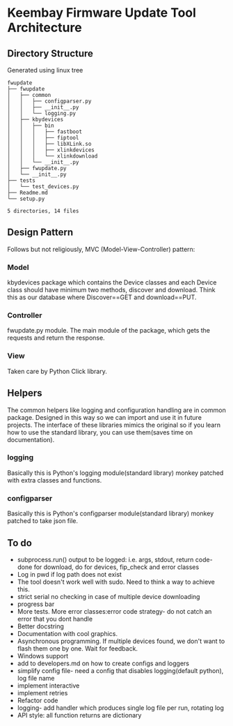 # Keembay Firmware Update Tool Architecture
## Directory Structure
Generated using linux tree
```
fwupdate
├── fwupdate
│   ├── common
│   │   ├── configparser.py
│   │   ├── __init__.py
│   │   └── logging.py
│   ├── kbydevices
│   │   ├── bin
│   │   │   ├── fastboot
│   │   │   ├── fiptool
│   │   │   ├── libXLink.so
│   │   │   ├── xlinkdevices
│   │   │   └── xlinkdownload
│   │   └── __init__.py
│   ├── fwupdate.py
│   └── __init__.py
├── tests
│   └── test_devices.py
├── Readme.md
└── setup.py

5 directories, 14 files
```
## Design Pattern
Follows but not religiously, MVC (Model-View-Controller) pattern:
### Model
kbydevices package which contains the Device classes and each Device class should have minimum two methods, discover and download. Think this as our database where Discover==GET and download==PUT.
### Controller
fwupdate.py module. The main module of the package, which gets the requests and return the response.
### View
Taken care by Python Click library.
## Helpers
The common helpers like logging and configuration handling are in common package. Designed in this way so we can import and use it in future projects.
The interface of these libraries mimics the original so if you learn how to use the standard library, you can use them(saves time on documentation).
### logging
Basically this is Python's logging module(standard library) monkey patched with extra classes and functions.
### configparser
Basically this is Python's configparser module(standard library) monkey patched to take json file.
## To do
- subprocess.run() output to be logged: i.e. args, stdout, return code- done for download, do for devices, fip_check and error classes
- Log in pwd if log path does not exist
- The tool doesn't work well with sudo. Need to think a way to achieve this.
- strict serial no checking in case of multiple device downloading
- progress bar
- More tests. More error classes:error code strategy- do not catch an error that you dont handle
- Better docstring
- Documentation with cool graphics.
- Asynchronous programming. If multiple devices found, we don't want to flash them one by one. Wait for feedback.
- Windows support
- add to developers.md on how to create configs and loggers
- simplify config file- need a config that disables logging(default python), log file name
- implement interactive
- implement retries
- Refactor code
- logging- add handler which produces single log file per run, rotating log
- API style: all function returns are dictionary